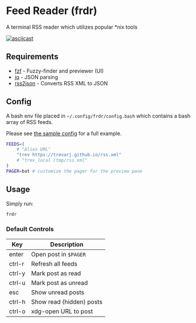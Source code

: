 # Feed Reader (frdr)

A terminal RSS reader which utilizes popular *nix tools

[![asciicast](https://asciinema.org/a/656386.svg)](https://asciinema.org/a/656386)

## Requirements
- [fzf](https://github.com/junegunn/fzf) - Fuzzy-finder and previewer (UI)
- [jq](https://github.com/jqlang/jq) - JSON parsing
- [rss2json](https://github.com/trevarj/rss2json) - Converts RSS XML to JSON

## Config
A bash env file placed in `~/.config/frdr/config.bash` which contains a bash
array of RSS feeds.

Please see [the sample config](./sample.config.bash) for a full example.

```sh
FEEDS=(
	# "Alias URL"
	"trev https://trevarj.github.io/rss.xml"
	# "trev_local /tmp/rss.xml"
)
PAGER=bat # customize the pager for the preview pane
```

## Usage

Simply run:
```sh
frdr
```

### Default Controls
| Key    | Description
| ---    | ---
| enter  | Open post in `$PAGER`
| ctrl-r | Refresh all feeds
| ctrl-y | Mark post as read
| ctrl-u | Mark post as unread
| esc    | Show unread posts
| ctrl-h | Show read (hidden) posts
| ctrl-o | xdg-open URL to post

